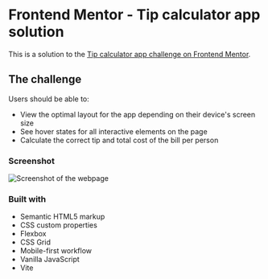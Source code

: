 # Frontend Mentor - Tip calculator app solution

This is a solution to the [Tip calculator app challenge on Frontend Mentor](https://www.frontendmentor.io/challenges/tip-calculator-app-ugJNGbJUX).

## The challenge

Users should be able to:

- View the optimal layout for the app depending on their device's screen size
- See hover states for all interactive elements on the page
- Calculate the correct tip and total cost of the bill per person

### Screenshot

![Screenshot of the webpage](image.png)

### Built with

- Semantic HTML5 markup
- CSS custom properties
- Flexbox
- CSS Grid
- Mobile-first workflow
- Vanilla JavaScript
- Vite
